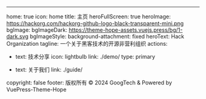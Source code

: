 ---
home: true
icon: home
title: 主页
heroFullScreen: true
heroImage: https://hackorg.com/hackorg-github-logo-black-transparent-mini.png
bgImage: 
bgImageDark: https://theme-hope-assets.vuejs.press/bg/1-dark.svg
bgImageStyle:
  background-attachment: fixed
heroText: Hack Organization
tagline: 一个关于黑客技术的开源非营利组织
actions:
  - text: 技术分享
    icon: lightbulb
    link: ./demo/
    type: primary

  - text: 关于我们
    link: ./guide/

copyright: false
footer: 版权所有 © 2024 GoogTech & Powered by VuePress-Theme-Hope
